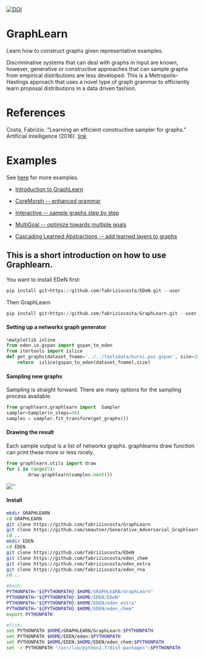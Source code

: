 [![DOI](https://zenodo.org/badge/33873956.svg)](https://zenodo.org/badge/latestdoi/33873956)

# GraphLearn
Learn how to construct graphs given representative examples.

Discriminative systems that can deal with graphs in input are known, however, generative or constructive approaches that can sample graphs from empirical distributions are less developed. This is a Metropolis–Hastings approach that uses a novel type of graph grammar to efficiently learn proposal distributions in a data driven fashion.


# References
Costa, Fabrizio. "Learning an efficient constructive sampler for graphs." Artificial Intelligence (2016). [link](http://www.sciencedirect.com/science/article/pii/S0004370216000138)


# Examples
See [here](https://github.com/fabriziocosta/GraphLearn_examples) for more examples.

* [Introduction to GraphLearn](https://github.com/fabriziocosta/GraphLearn_examples/blob/master/Introduction.ipynb)

* [CoreMorph -- enhanced grammar](https://github.com/fabriziocosta/GraphLearn_examples/blob/master/Abstract/CoreMorph.ipynb)

* [Interactive -- sample graphs step by step](https://github.com/fabriziocosta/GraphLearn_examples/blob/master/simple_toys/interactive_creation.ipynb)

* [MultiGoal -- optimize towards multiple goals](https://github.com/fabriziocosta/GraphLearn_examples/blob/master/SamplerCombiner.ipynb)

* [Cascading Learned Abstractions -- add learned layers to graphs](https://github.com/smautner/GraphLearn_examples/blob/master/notebooks/cascade.ipynb)


## This is a short introduction on how to use Graphlearn.


You want to install EDeN first:
```python
pip install git+https://github.com/fabriziocosta/EDeN.git --user
```
Then GraphLearn
```python
pip install git+https://github.com/fabriziocosta/GraphLearn.git --user
```

#### Setting up a networkx graph generator

```python
%matplotlib inline
from eden.io.gspan import gspan_to_eden
from itertools import islice
def get_graphs(dataset_fname='../../toolsdata/bursi.pos.gspan', size=100):
    return  islice(gspan_to_eden(dataset_fname),size)
```

#### Sampling new graphs

Sampling is straight forward.
There are many options for the sampling process available.

```python
from graphlearn.graphlearn import  Sampler
sampler=Sampler(n_steps=50)
samples = sampler.fit_transform(get_graphs())

```

#### Drawing the result

Each sample output is a list of networkx graphs.
graphlearns draw function can print these more or less nicely.
```python
from graphlearn.utils import draw
for i in range(5):
        draw.graphlearn(samples.next())
```

![''](https://raw.githubusercontent.com/smautner/GraphLearn/master/example.png)


#### Install 

```bash 
mkdir GRAPHLEARN 
cd GRAPHLEARN
git clone https://github.com/fabriziocosta/GraphLearn
git clone https://github.com/smautner/Generative_Adversarial_Graphlearn
cd ..
mkdir EDEN 
cd EDEN 
git clone https://github.com/fabriziocosta/EDeN
git clone https://github.com/fabriziocosta/eden_chem
git clone https://github.com/fabriziocosta/eden_extra
git clone https://github.com/fabriziocosta/eden_rna
cd .. 
```

```bash
#bash:
PYTHONPATH="${PYTHONPATH}:$HOME/GRAPHLEARN/GraphLearn"
PYTHONPATH="${PYTHONPATH}:$HOME/EDEN/EDeN"
PYTHONPATH="${PYTHONPATH}:$HOME/EDEN/eden_extra"
PYTHONPATH="${PYTHONPATH}:$HOME/EDEN/eden_chem"
export PYTHONPATH
```

```bash
#fish: 
set PYTHONPATH $HOME/GRAPHLEARN/GraphLearn:$PYTHONPATH
set PYTHONPATH $HOME/EDEN/eden:$PYTHONPATH 
set PYTHONPATH $HOME/EDEN:$HOME/EDEN/eden_chem:$PYTHONPATH
set -x PYTHONPATH "/usr/lib/python2.7/dist-packages":$PYTHONPATH
```












